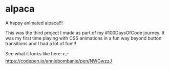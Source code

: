 # alpaca
A happy animated alpaca!!!

This was the third project I made as part of my #100DaysOfCode journey. It was my first time playing with CSS animations in a fun way beyond button transitions and I had a lot of fun!!!

See what it looks like here: 👉 https://codepen.io/anniebombanie/pen/NWGwzzJ
